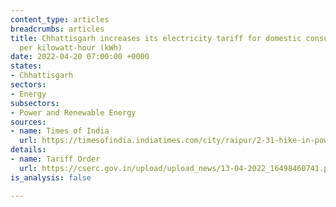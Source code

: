 ```yaml
---
content_type: articles
breadcrumbs: articles
title: Chhattisgarh increases its electricity tariff for domestic consumers by $.0013
  per kilowatt-hour (kWh)
date: 2022-04-20 07:00:00 +0000
states:
- Chhattisgarh
sectors:
- Energy
subsectors:
- Power and Renewable Energy
sources:
- name: Times of India
  url: https://timesofindia.indiatimes.com/city/raipur/2-31-hike-in-power-tariff-in-cg/articleshow/90831501.cms
details:
- name: Tariff Order
  url: https://cserc.gov.in/upload/upload_news/13-04-2022_16498460741.pdf
is_analysis: false

---
```

